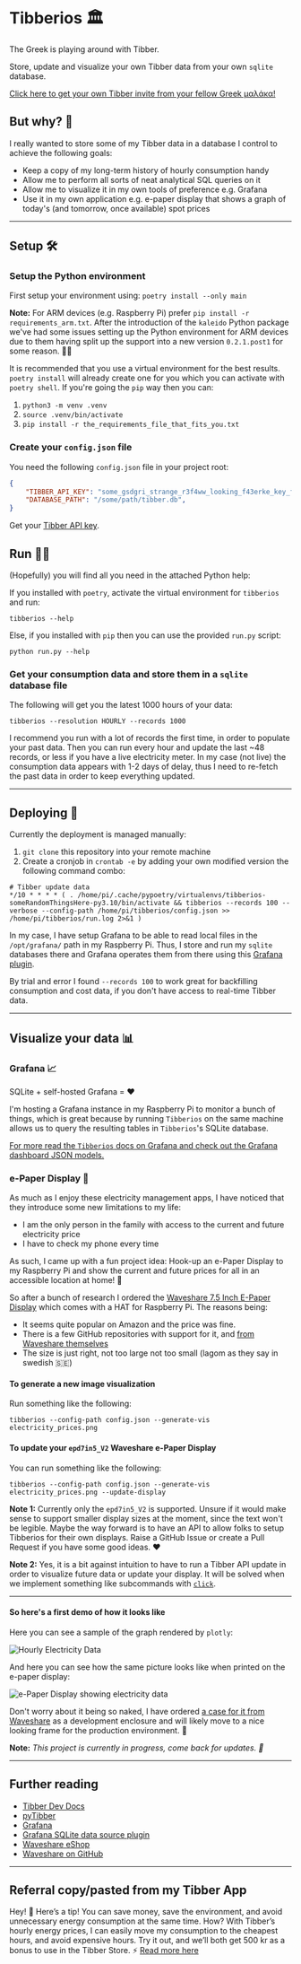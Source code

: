 # Tibberios 🏛

The Greek is playing around with Tibber.

Store, update and visualize your own Tibber data from your own `sqlite` database.

[Click here to get your own Tibber invite from your fellow Greek μαλάκα!](https://invite.tibber.com/o10520f3)

## But why? 👀

I really wanted to store some of my Tibber data in a database I control to achieve the following goals:

- Keep a copy of my long-term history of hourly consumption handy
- Allow me to perform all sorts of neat analytical SQL queries on it
- Allow me to visualize it in my own tools of preference e.g. Grafana
- Use it in my own application e.g. e-paper display that shows a graph of today's (and tomorrow, once available) spot prices

---

## Setup 🛠

### Setup the Python environment

First setup your environment using: `poetry install --only main`

**Note:** For ARM devices (e.g. Raspberry Pi) prefer `pip install -r requirements_arm.txt`.
After the introduction of the `kaleido` Python package we've had some issues setting up the Python environment for ARM devices due to them having split up the support into a new version `0.2.1.post1` for some reason. 🤷‍♂️

It is recommended that you use a virtual environment for the best results.
`poetry install` will already create one for you which you can activate with `poetry shell`.
If you're going the `pip` way then you can:

1. `python3 -m venv .venv`
2. `source .venv/bin/activate`
3. `pip install -r the_requirements_file_that_fits_you.txt`

### Create your `config.json` file

You need the following `config.json` file in your project root:

```json
{
    "TIBBER_API_KEY": "some_gsdgri_strange_r3f4ww_looking_f43erke_key_from_tibber_dev",
    "DATABASE_PATH": "/some/path/tibber.db",
}
```

Get your [Tibber API key](https://developer.tibber.com/).

## Run 🏃‍♀️

(Hopefully) you will find all you need in the attached Python help:

If you installed with `poetry`, activate the virtual environment for `tibberios` and run:

```shell
tibberios --help
```

Else, if you installed with `pip` then you can use the provided `run.py` script:

```shell
python run.py --help
```

### Get your consumption data and store them in a `sqlite` database file

The following will get you the latest 1000 hours of your data:

```shell
tibberios --resolution HOURLY --records 1000
```

I recommend you run with a lot of records the first time, in order to populate your past data.
Then you can run every hour and update the last ~48 records, or less if you have a live electricity meter.
In my case (not live) the consumption data appears with 1-2 days of delay, thus I need to re-fetch the past data in order to keep everything updated.

---

## Deploying 🚀

Currently the deployment is managed manually:

1. `git clone` this repository into your remote machine
2. Create a cronjob in `crontab -e` by adding your own modified version the following command combo:

```shell
# Tibber update data
*/10 * * * * ( . /home/pi/.cache/pypoetry/virtualenvs/tibberios-someRandomThingsHere-py3.10/bin/activate && tibberios --records 100 --verbose --config-path /home/pi/tibberios/config.json >> /home/pi/tibberios/run.log 2>&1 )
```

In my case, I have setup Grafana to be able to read local files in the `/opt/grafana/` path in my Raspberry Pi.
Thus, I store and run my `sqlite` databases there and Grafana operates them from there using this [Grafana plugin](https://github.com/fr-ser/grafana-sqlite-datasource).

By trial and error I found `--records 100` to work great for backfilling consumption and cost data, if you don't have access to real-time Tibber data.

---

## Visualize your data 📊

### Grafana 📈

SQLite + self-hosted Grafana = ❤️

I'm hosting a Grafana instance in my Raspberry Pi to monitor a bunch of things, which is great because by running `Tibberios` on the same machine allows us to query the resulting tables in `Tibberios`'s SQLite database.

[For more read the `Tibberios` docs on Grafana and check out the Grafana dashboard JSON models.](grafana/README.md)

### e-Paper Display 📜

As much as I enjoy these electricity management apps, I have noticed that they introduce some new limitations to my life:

- I am the only person in the family with access to the current and future electricity price
- I have to check my phone every time

As such, I came up with a fun project idea:
Hook-up an e-Paper Display to my Raspberry Pi and show the current and future prices for all in an accessible location at home! 🤯

So after a bunch of research I ordered the [Waveshare 7.5 Inch E-Paper Display](https://www.waveshare.com/7.5inch-e-paper-hat.htm) which comes with a HAT for Raspberry Pi.
The reasons being:

- It seems quite popular on Amazon and the price was fine.
- There is a few GitHub repositories with support for it, and [from Waveshare themselves](https://github.com/waveshare/e-Paper)
- The size is just right, not too large not too small (lagom as they say in swedish 🇸🇪)

#### To generate a new image visualization

Run something like the following:

```shell
tibberios --config-path config.json --generate-vis electricity_prices.png
```

#### To update your `epd7in5_V2` Waveshare e-Paper Display

You can run something like the following:

```shell
tibberios --config-path config.json --generate-vis electricity_prices.png --update-display
```

**Note 1:** Currently only the `epd7in5_V2` is supported.
Unsure if it would make sense to support smaller display sizes at the moment, since the text won't be legible.
Maybe the way forward is to have an API to allow folks to setup Tibberios for their own displays.
Raise a GitHub Issue or create a Pull Request if you have some good ideas. ❤️

**Note 2:** Yes, it is a bit against intuition to have to run a Tibber API update in order to visualize future data or update your display.
It will be solved when we implement something like subcommands with [`click`](https://click.palletsprojects.com/en/8.1.x/).

---

#### So here's a first demo of how it looks like

Here you can see a sample of the graph rendered by `plotly`:

![Hourly Electricity Data](docs/img/electricity_prices.png)

And here you can see how the same picture looks like when printed on the e-paper display:

![e-Paper Display showing electricity data](docs/img/e-paper-electricity-prices.jpeg)

Don't worry about it being so naked, I have ordered [a case for it from Waveshare](https://www.waveshare.com/7.5inch-e-paper-case.htm) as a development enclosure and will likely move to a nice looking frame for the production environment. 🏡

**Note:** *This project is currently in progress, come back for updates. 🕺*

---

## Further reading

- [Tibber Dev Docs](https://developer.tibber.com/)
- [pyTibber](https://github.com/Danielhiversen/pyTibber)
- [Grafana](https://grafana.com/docs/grafana/latest/)
- [Grafana SQLite data source plugin](https://github.com/fr-ser/grafana-sqlite-datasource)
- [Waveshare eShop](https://www.waveshare.com/)
- [Waveshare on GitHub](https://github.com/waveshare)

---

## Referral copy/pasted from my Tibber App

Hey! 🤗 Here’s a tip! You can save money, save the environment, and avoid unnecessary energy consumption at the same time. How? With Tibber’s hourly energy prices, I can easily move my consumption to the cheapest hours, and avoid expensive hours. Try it out, and we’ll both get 500 kr as a bonus to use in the Tibber Store. ⚡ [Read more here](https://invite.tibber.com/o10520f3)
